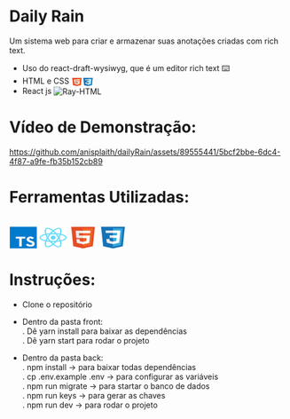 # Daily Rain
Um sistema web para criar e armazenar suas anotações criadas com rich text.

- Uso do react-draft-wysiwyg, que é um editor rich text ⌨️
- HTML e CSS <img align="center" alt="Ray-HTML" height="15" width="20" src="https://raw.githubusercontent.com/devicons/devicon/master/icons/html5/html5-original.svg"><img align="center" alt="Ray-CSS" height="15" width="20" src="https://raw.githubusercontent.com/devicons/devicon/master/icons/css3/css3-original.svg">
- React js <img align="center" alt="Ray-HTML" height="15" width="20" src="https://cdn.jsdelivr.net/gh/devicons/devicon/icons/react/react-original.svg">
# Vídeo de Demonstração:
https://github.com/anisplaith/dailyRain/assets/89555441/5bcf2bbe-6dc4-4f87-a9fe-fb35b152cb89

# Ferramentas Utilizadas:

<div style="display: inline_block" >
  <br>
  <img align="center" alt="Ray-Ts" height="40" width="50" src="https://raw.githubusercontent.com/devicons/devicon/master/icons/typescript/typescript-plain.svg">
  <img align="center" alt="Ray-React" height="40" width="50" src="https://raw.githubusercontent.com/devicons/devicon/master/icons/react/react-original.svg">
  <img align="center" alt="Ray-HTML" height="40" width="50" src="https://raw.githubusercontent.com/devicons/devicon/master/icons/html5/html5-original.svg">
  <img align="center" alt="Ray-CSS" height="40" width="50" src="https://raw.githubusercontent.com/devicons/devicon/master/icons/css3/css3-original.svg">
</div>

# Instruções:
- Clone o repositório
- Dentro da pasta front:
  <br/>
  . Dê yarn install para baixar as dependências
  <br/>
  . Dê yarn start para rodar o projeto
  
- Dentro da pasta back:
  <br/>
  . npm install ->  para baixar todas dependências
  <br/>
  . cp .env.example .env -> para configurar as variáveis
  <br/>
  . npm run migrate -> para startar o banco de dados
  <br/>
  . npm run keys -> para gerar as chaves
  <br/>
  . npm run dev -> para rodar o projeto




